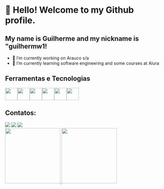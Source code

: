 # 👋 Hello! Welcome to my Github profile.
## My name is Guilherme and my nickname is "guilhermw1!
- 🔭 I’m currently working on Arauco s/a
- 🌱 I’m currently learning software engineering and some courses at Alura

## Ferramentas e Tecnologias

<img src="https://cdn.jsdelivr.net/gh/devicons/devicon@latest/icons/javascript/javascript-original.svg" width="40" height="40" /><img src="https://cdn.jsdelivr.net/gh/devicons/devicon@latest/icons/css3/css3-original-wordmark.svg" width="40" height="40"/><img src="https://cdn.jsdelivr.net/gh/devicons/devicon@latest/icons/python/python-original-wordmark.svg" width="40" height="40" /><img src="https://cdn.jsdelivr.net/gh/devicons/devicon@latest/icons/github/github-original-wordmark.svg" width="40" height="40"/><img src="https://cdn.jsdelivr.net/gh/devicons/devicon@latest/icons/git/git-original-wordmark.svg" width="40" height="40"/><img src="https://cdn.jsdelivr.net/gh/devicons/devicon@latest/icons/html5/html5-original.svg" width="40" height="40"/>


## Contatos:
</div>
<a href = "mailto:guisouzas306@gmail.com"><img loading="lazy" src="https://img.shields.io/badge/Gmail-D14836?style=for-the-badge&logo=gmail&logoColor=white" target="_blank"></a>
<a href="https://www.linkedin.com/in/guilherme-de-souza-de-mello-671574193/" target="_blank"><img loading="lazy" src="https://img.shields.io/badge/-LinkedIn-%230077B5?style=for-the-badge&logo=linkedin&logoColor=white" target="_blank"></a>  
<a href="https://www.instagram.com/guilhermw_/" target="_blank"><img loading="lazy" src="https://img.shields.io/badge/-Instagram-%23E4405F?style=for-the-badge&logo=instagram&logoColor=white" target="_blank"></a>
</div>

<div>
<a href="https://github.com/guilhermw1">
<img loading="lazy" height="180em" src="https://github-readme-stats.vercel.app/api/top-langs/?username=guilhermw1&layout=compact&langs_count=7&theme=dracula"/>
<img loading="lazy" height="180em" src="https://github-readme-stats.vercel.app/api?username=guilhermw1&show_icons=true&theme=dracula&include_all_commits=true&count_private=true"/>
</div>



















